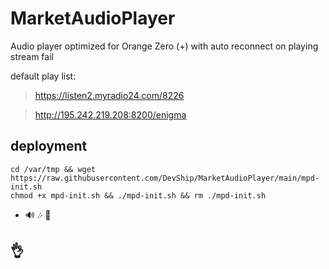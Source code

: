# MarketAudioPlayer

Audio player optimized for Orange Zero (+)
 with auto reconnect on playing stream fail

default play list:
 >https://listen2.myradio24.com/8226
 
 >http://195.242.219.208:8200/enigma


## deployment
```
cd /var/tmp && wget https://raw.githubusercontent.com/DevShip/MarketAudioPlayer/main/mpd-init.sh
chmod +x mpd-init.sh && ./mpd-init.sh && rm ./mpd-init.sh
```
- 🔊 🎶 🤹‍

## 👌


